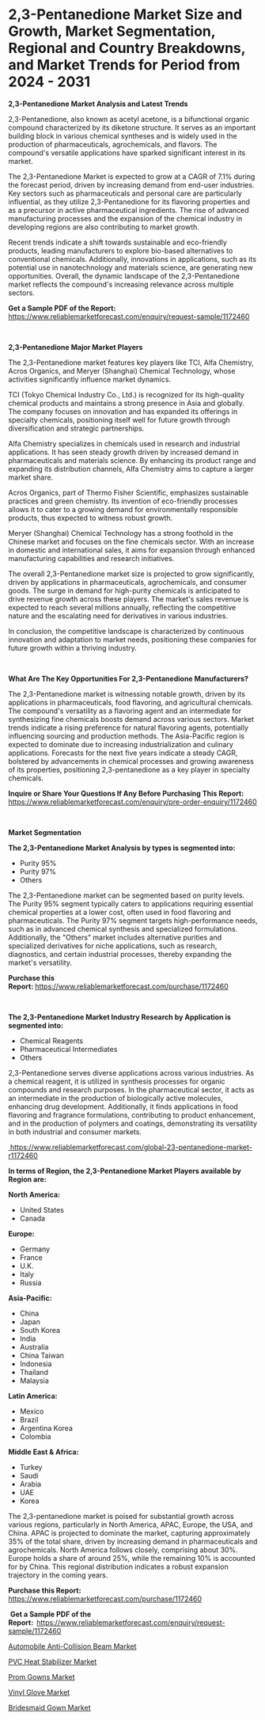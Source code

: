 <p><h1>2,3-Pentanedione Market Size and Growth, Market Segmentation, Regional and Country Breakdowns, and Market Trends for Period from 2024 -  2031</h1></p><p><strong>2,3-Pentanedione Market Analysis and Latest Trends</strong></p>
<p><p>2,3-Pentanedione, also known as acetyl acetone, is a bifunctional organic compound characterized by its diketone structure. It serves as an important building block in various chemical syntheses and is widely used in the production of pharmaceuticals, agrochemicals, and flavors. The compound's versatile applications have sparked significant interest in its market.</p><p>The 2,3-Pentanedione Market is expected to grow at a CAGR of 7.1% during the forecast period, driven by increasing demand from end-user industries. Key sectors such as pharmaceuticals and personal care are particularly influential, as they utilize 2,3-Pentanedione for its flavoring properties and as a precursor in active pharmaceutical ingredients. The rise of advanced manufacturing processes and the expansion of the chemical industry in developing regions are also contributing to market growth.</p><p>Recent trends indicate a shift towards sustainable and eco-friendly products, leading manufacturers to explore bio-based alternatives to conventional chemicals. Additionally, innovations in applications, such as its potential use in nanotechnology and materials science, are generating new opportunities. Overall, the dynamic landscape of the 2,3-Pentanedione market reflects the compound's increasing relevance across multiple sectors.</p></p>
<p><strong>Get a Sample PDF of the Report:&nbsp;</strong> <a href="https://www.reliablemarketforecast.com/enquiry/request-sample/1172460?utm_campaign=1743&utm_medium=2&utm_source=Github&utm_content=ia&utm_term=11122024&utm_id=23-pentanedione">https://www.reliablemarketforecast.com/enquiry/request-sample/1172460</a></p>
<p>&nbsp;</p>
<p><strong>2,3-Pentanedione Major Market Players</strong></p>
<p><p>The 2,3-Pentanedione market features key players like TCI, Alfa Chemistry, Acros Organics, and Meryer (Shanghai) Chemical Technology, whose activities significantly influence market dynamics.</p><p>TCI (Tokyo Chemical Industry Co., Ltd.) is recognized for its high-quality chemical products and maintains a strong presence in Asia and globally. The company focuses on innovation and has expanded its offerings in specialty chemicals, positioning itself well for future growth through diversification and strategic partnerships.</p><p>Alfa Chemistry specializes in chemicals used in research and industrial applications. It has seen steady growth driven by increased demand in pharmaceuticals and materials science. By enhancing its product range and expanding its distribution channels, Alfa Chemistry aims to capture a larger market share.</p><p>Acros Organics, part of Thermo Fisher Scientific, emphasizes sustainable practices and green chemistry. Its invention of eco-friendly processes allows it to cater to a growing demand for environmentally responsible products, thus expected to witness robust growth.</p><p>Meryer (Shanghai) Chemical Technology has a strong foothold in the Chinese market and focuses on the fine chemicals sector. With an increase in domestic and international sales, it aims for expansion through enhanced manufacturing capabilities and research initiatives.</p><p>The overall 2,3-Pentanedione market size is projected to grow significantly, driven by applications in pharmaceuticals, agrochemicals, and consumer goods. The surge in demand for high-purity chemicals is anticipated to drive revenue growth across these players. The market's sales revenue is expected to reach several millions annually, reflecting the competitive nature and the escalating need for derivatives in various industries.</p><p>In conclusion, the competitive landscape is characterized by continuous innovation and adaptation to market needs, positioning these companies for future growth within a thriving industry.</p></p>
<p>&nbsp;</p>
<p><strong>What Are The Key Opportunities For 2,3-Pentanedione Manufacturers?</strong></p>
<p><p>The 2,3-Pentanedione market is witnessing notable growth, driven by its applications in pharmaceuticals, food flavoring, and agricultural chemicals. The compound's versatility as a flavoring agent and an intermediate for synthesizing fine chemicals boosts demand across various sectors. Market trends indicate a rising preference for natural flavoring agents, potentially influencing sourcing and production methods. The Asia-Pacific region is expected to dominate due to increasing industrialization and culinary applications. Forecasts for the next five years indicate a steady CAGR, bolstered by advancements in chemical processes and growing awareness of its properties, positioning 2,3-pentanedione as a key player in specialty chemicals.</p></p>
<p><strong>Inquire or Share Your Questions If Any Before Purchasing This Report:</strong> <a href="https://www.reliablemarketforecast.com/enquiry/pre-order-enquiry/1172460?utm_campaign=1743&utm_medium=2&utm_source=Github&utm_content=ia&utm_term=11122024&utm_id=23-pentanedione">https://www.reliablemarketforecast.com/enquiry/pre-order-enquiry/1172460</a></p>
<p>&nbsp;</p>
<p><strong>Market Segmentation</strong></p>
<p><strong>The 2,3-Pentanedione Market Analysis by types is segmented into:</strong></p>
<p><ul><li>Purity 95%</li><li>Purity 97%</li><li>Others</li></ul></p>
<p><p>The 2,3-Pentanedione market can be segmented based on purity levels. The Purity 95% segment typically caters to applications requiring essential chemical properties at a lower cost, often used in food flavoring and pharmaceuticals. The Purity 97% segment targets high-performance needs, such as in advanced chemical synthesis and specialized formulations. Additionally, the "Others" market includes alternative purities and specialized derivatives for niche applications, such as research, diagnostics, and certain industrial processes, thereby expanding the market's versatility.</p></p>
<p><strong>Purchase this Report:&nbsp;</strong><a href="https://www.reliablemarketforecast.com/purchase/1172460?utm_campaign=1743&utm_medium=2&utm_source=Github&utm_content=ia&utm_term=11122024&utm_id=23-pentanedione">https://www.reliablemarketforecast.com/purchase/1172460</a></p>
<p>&nbsp;</p>
<p><strong>The 2,3-Pentanedione Market Industry Research by Application is segmented into:</strong></p>
<p><ul><li>Chemical Reagents</li><li>Pharmaceutical Intermediates</li><li>Others</li></ul></p>
<p><p>2,3-Pentanedione serves diverse applications across various industries. As a chemical reagent, it is utilized in synthesis processes for organic compounds and research purposes. In the pharmaceutical sector, it acts as an intermediate in the production of biologically active molecules, enhancing drug development. Additionally, it finds applications in food flavoring and fragrance formulations, contributing to product enhancement, and in the production of polymers and coatings, demonstrating its versatility in both industrial and consumer markets.</p></p>
<p><a href="https://www.reliablemarketforecast.com/global-23-pentanedione-market-r1172460?utm_campaign=1743&utm_medium=2&utm_source=Github&utm_content=ia&utm_term=11122024&utm_id=23-pentanedione">&nbsp;https://www.reliablemarketforecast.com/global-23-pentanedione-market-r1172460</a></p>
<p><strong>In terms of Region, the 2,3-Pentanedione Market Players available by Region are:</strong></p>
<p>
    <p> <strong> North America: </strong>
        <ul>
            <li>United States</li>
            <li>Canada</li>
        </ul>
        </p> 
    <p> <strong> Europe: </strong>
        <ul>
            <li>Germany</li>
            <li>France</li>
            <li>U.K.</li>
            <li>Italy</li>
            <li>Russia</li>
        </ul>
        </p> 
    <p> <strong> Asia-Pacific: </strong>
        <ul>
            <li>China</li>
            <li>Japan</li>
            <li>South Korea</li>
            <li>India</li>
            <li>Australia</li>
            <li>China Taiwan</li>
            <li>Indonesia</li>
            <li>Thailand</li>
            <li>Malaysia</li>
        </ul>
        </p> 
    <p> <strong> Latin America: </strong>
        <ul>
            <li>Mexico</li>
            <li>Brazil</li>
            <li>Argentina Korea</li>
            <li>Colombia</li>
        </ul>
        </p> 
    <p> <strong> Middle East & Africa: </strong>
        <ul>
            <li>Turkey</li>
            <li>Saudi</li>
            <li>Arabia</li>
            <li>UAE</li>
            <li>Korea</li>
        </ul>
    </p>
    </p>
<p><p>The 2,3-pentanedione market is poised for substantial growth across various regions, particularly in North America, APAC, Europe, the USA, and China. APAC is projected to dominate the market, capturing approximately 35% of the total share, driven by increasing demand in pharmaceuticals and agrochemicals. North America follows closely, comprising about 30%. Europe holds a share of around 25%, while the remaining 10% is accounted for by China. This regional distribution indicates a robust expansion trajectory in the coming years.</p></p>
<p><strong>Purchase this Report: </strong><a href="https://www.reliablemarketforecast.com/purchase/1172460?utm_campaign=1743&utm_medium=2&utm_source=Github&utm_content=ia&utm_term=11122024&utm_id=23-pentanedione">https://www.reliablemarketforecast.com/purchase/1172460</a></p>
<p>&nbsp;<strong>Get a Sample PDF of the Report:&nbsp;&nbsp;</strong><a href="https://www.reliablemarketforecast.com/enquiry/request-sample/1172460?utm_campaign=1743&utm_medium=2&utm_source=Github&utm_content=ia&utm_term=11122024&utm_id=23-pentanedione">https://www.reliablemarketforecast.com/enquiry/request-sample/1172460</a></p>
<p><strong></strong></p>
<p><p><a href="https://github.com/marlanamarvn/Market-Research-Report-List-1/blob/main/automobile-anti-collision-beam-market.md?utm_campaign=1743&utm_medium=2&utm_source=Github&utm_content=ia&utm_term=11122024&utm_id=23-pentanedione">Automobile Anti-Collision Beam Market</a></p><p><a href="https://www.linkedin.com/pulse/p-factrackr-ho6he?utm_campaign=1743&utm_medium=2&utm_source=Github&utm_content=ia&utm_term=11122024&utm_id=23-pentanedione">PVC Heat Stabilizer Market</a></p><p><a href="https://www.linkedin.com/pulse/market-analysis-forprom-gowns-marketwith-accurate-projections-forecasts-c9laf?utm_campaign=1743&utm_medium=2&utm_source=Github&utm_content=ia&utm_term=11122024&utm_id=23-pentanedione">Prom Gowns Market</a></p><p><a href="https://www.linkedin.com/pulse/future-forecast-vinyl-glove-market-size-91-cagr-2024-2031-covering-0zuvf?utm_campaign=1743&utm_medium=2&utm_source=Github&utm_content=ia&utm_term=11122024&utm_id=23-pentanedione">Vinyl Glove Market</a></p><p><a href="https://www.linkedin.com/pulse/bride-hannibex-qtxff?utm_campaign=1743&utm_medium=2&utm_source=Github&utm_content=ia&utm_term=11122024&utm_id=23-pentanedione">Bridesmaid Gown Market</a></p></p>